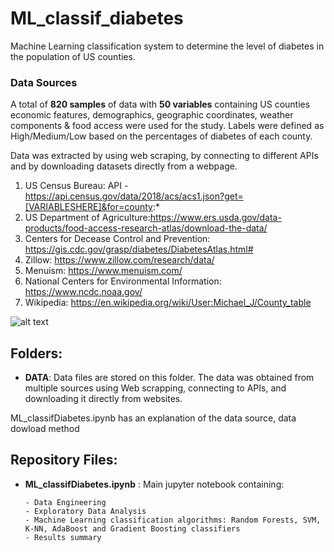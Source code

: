 # ML_classif_diabetes
Machine Learning classification system to determine the level of diabetes in the population of US counties.

### Data Sources
A total of **820 samples** of data with **50 variables** containing US counties economic features, demographics, geographic coordinates, weather components & food access were used for the study. Labels were defined as High/Medium/Low based on the percentages of diabetes of each county.

Data was extracted by using web scraping, by connecting to different APIs and by downloading datasets directly from a webpage. 

1. US Census Bureau: API - https://api.census.gov/data/2018/acs/acs1.json?get=[VARIABLESHERE]&for=county:*
2. US Department of Agriculture:https://www.ers.usda.gov/data-products/food-access-research-atlas/download-the-data/
3. Centers for Decease Control and Prevention: https://gis.cdc.gov/grasp/diabetes/DiabetesAtlas.html#
4. Zillow: https://www.zillow.com/research/data/
5. Menuism: https://www.menuism.com/
6. National Centers for Environmental Information: https://www.ncdc.noaa.gov/
7. Wikipedia: https://en.wikipedia.org/wiki/User:Michael_J/County_table

![alt text](https://github.com/Francismorales/ML_classif_diabetes/master/images/Label_Distribution2.PNG)

## **Folders**:
- **DATA**: Data files are stored on this folder. The data was obtained from multiple sources using Web scrapping, connecting to APIs, and downloading it directly from websites. 

ML_classifDiabetes.ipynb has an explanation of the data source, data dowload method 


## Repository Files:
- **ML_classifDiabetes.ipynb** : Main jupyter notebook containing:

      - Data Engineering
      - Exploratory Data Analysis
      - Machine Learning classification algorithms: Random Forests, SVM, K-NN, AdaBoost and Gradient Boosting classifiers
      - Results summary 


